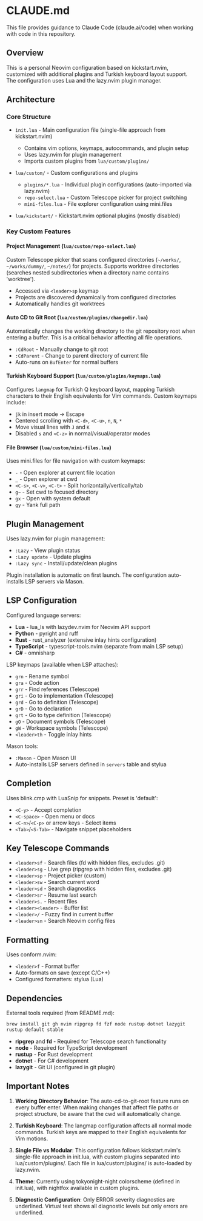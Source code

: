 # CLAUDE.md

This file provides guidance to Claude Code (claude.ai/code) when working with code in this repository.

## Overview

This is a personal Neovim configuration based on kickstart.nvim, customized with additional plugins and Turkish keyboard layout support. The configuration uses Lua and the lazy.nvim plugin manager.

## Architecture

### Core Structure

- `init.lua` - Main configuration file (single-file approach from kickstart.nvim)
  - Contains vim options, keymaps, autocommands, and plugin setup
  - Uses lazy.nvim for plugin management
  - Imports custom plugins from `lua/custom/plugins/`

- `lua/custom/` - Custom configurations and plugins
  - `plugins/*.lua` - Individual plugin configurations (auto-imported via lazy.nvim)
  - `repo-select.lua` - Custom Telescope picker for project switching
  - `mini-files.lua` - File explorer configuration using mini.files

- `lua/kickstart/` - Kickstart.nvim optional plugins (mostly disabled)

### Key Custom Features

#### Project Management (`lua/custom/repo-select.lua`)
Custom Telescope picker that scans configured directories (`~/works/`, `~/works/dummy/`, `~/notes/`) for projects. Supports worktree directories (searches nested subdirectories when a directory name contains 'worktree').

- Accessed via `<leader>sp` keymap
- Projects are discovered dynamically from configured directories
- Automatically handles git worktrees

#### Auto CD to Git Root (`lua/custom/plugins/changedir.lua`)
Automatically changes the working directory to the git repository root when entering a buffer. This is a critical behavior affecting all file operations.

- `:CdRoot` - Manually change to git root
- `:CdParent` - Change to parent directory of current file
- Auto-runs on `BufEnter` for normal buffers

#### Turkish Keyboard Support (`lua/custom/plugins/keymaps.lua`)
Configures `langmap` for Turkish Q keyboard layout, mapping Turkish characters to their English equivalents for Vim commands. Custom keymaps include:
- `jk` in insert mode → Escape
- Centered scrolling with `<C-d>`, `<C-u>`, `n`, `N`, `*`
- Move visual lines with `J` and `K`
- Disabled `s` and `<C-z>` in normal/visual/operator modes

#### File Browser (`lua/custom/mini-files.lua`)
Uses mini.files for file navigation with custom keymaps:
- `-` - Open explorer at current file location
- `_` - Open explorer at cwd
- `<C-s>`, `<C-v>`, `<C-t>` - Split horizontally/vertically/tab
- `g~` - Set cwd to focused directory
- `gx` - Open with system default
- `gy` - Yank full path

## Plugin Management

Uses lazy.nvim for plugin management:
- `:Lazy` - View plugin status
- `:Lazy update` - Update plugins
- `:Lazy sync` - Install/update/clean plugins

Plugin installation is automatic on first launch. The configuration auto-installs LSP servers via Mason.

## LSP Configuration

Configured language servers:
- **Lua** - lua_ls with lazydev.nvim for Neovim API support
- **Python** - pyright and ruff
- **Rust** - rust_analyzer (extensive inlay hints configuration)
- **TypeScript** - typescript-tools.nvim (separate from main LSP setup)
- **C#** - omnisharp

LSP keymaps (available when LSP attaches):
- `grn` - Rename symbol
- `gra` - Code action
- `grr` - Find references (Telescope)
- `gri` - Go to implementation (Telescope)
- `grd` - Go to definition (Telescope)
- `grD` - Go to declaration
- `grt` - Go to type definition (Telescope)
- `gO` - Document symbols (Telescope)
- `gW` - Workspace symbols (Telescope)
- `<leader>th` - Toggle inlay hints

Mason tools:
- `:Mason` - Open Mason UI
- Auto-installs LSP servers defined in `servers` table and stylua

## Completion

Uses blink.cmp with LuaSnip for snippets. Preset is 'default':
- `<C-y>` - Accept completion
- `<C-space>` - Open menu or docs
- `<C-n>`/`<C-p>` or arrow keys - Select items
- `<Tab>`/`<S-Tab>` - Navigate snippet placeholders

## Key Telescope Commands

- `<leader>sf` - Search files (fd with hidden files, excludes .git)
- `<leader>sg` - Live grep (ripgrep with hidden files, excludes .git)
- `<leader>sp` - Project picker (custom)
- `<leader>sw` - Search current word
- `<leader>sd` - Search diagnostics
- `<leader>sr` - Resume last search
- `<leader>s.` - Recent files
- `<leader><leader>` - Buffer list
- `<leader>/` - Fuzzy find in current buffer
- `<leader>sn` - Search Neovim config files

## Formatting

Uses conform.nvim:
- `<leader>f` - Format buffer
- Auto-formats on save (except C/C++)
- Configured formatters: stylua (Lua)

## Dependencies

External tools required (from README.md):
```bash
brew install git gh nvim ripgrep fd fzf node rustup dotnet lazygit
rustup default stable
```

- **ripgrep** and **fd** - Required for Telescope search functionality
- **node** - Required for TypeScript development
- **rustup** - For Rust development
- **dotnet** - For C# development
- **lazygit** - Git UI (configured in git plugin)

## Important Notes

1. **Working Directory Behavior**: The auto-cd-to-git-root feature runs on every buffer enter. When making changes that affect file paths or project structure, be aware that the cwd will automatically change.

2. **Turkish Keyboard**: The langmap configuration affects all normal mode commands. Turkish keys are mapped to their English equivalents for Vim motions.

3. **Single File vs Modular**: This configuration follows kickstart.nvim's single-file approach in init.lua, with custom plugins separated into lua/custom/plugins/. Each file in lua/custom/plugins/ is auto-loaded by lazy.nvim.

4. **Theme**: Currently using tokyonight-night colorscheme (defined in init.lua), with nightfox available in custom plugins.

5. **Diagnostic Configuration**: Only ERROR severity diagnostics are underlined. Virtual text shows all diagnostic levels but only errors are underlined.
